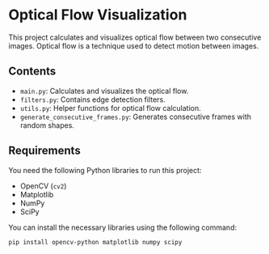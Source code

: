 # Optical Flow Visualization

This project calculates and visualizes optical flow between two consecutive images. Optical flow is a technique used to detect motion between images.

## Contents

- `main.py`: Calculates and visualizes the optical flow.
- `filters.py`: Contains edge detection filters.
- `utils.py`: Helper functions for optical flow calculation.
- `generate_consecutive_frames.py`: Generates consecutive frames with random shapes.

## Requirements

You need the following Python libraries to run this project:

- OpenCV (`cv2`)
- Matplotlib
- NumPy
- SciPy

You can install the necessary libraries using the following command:

```bash
pip install opencv-python matplotlib numpy scipy
